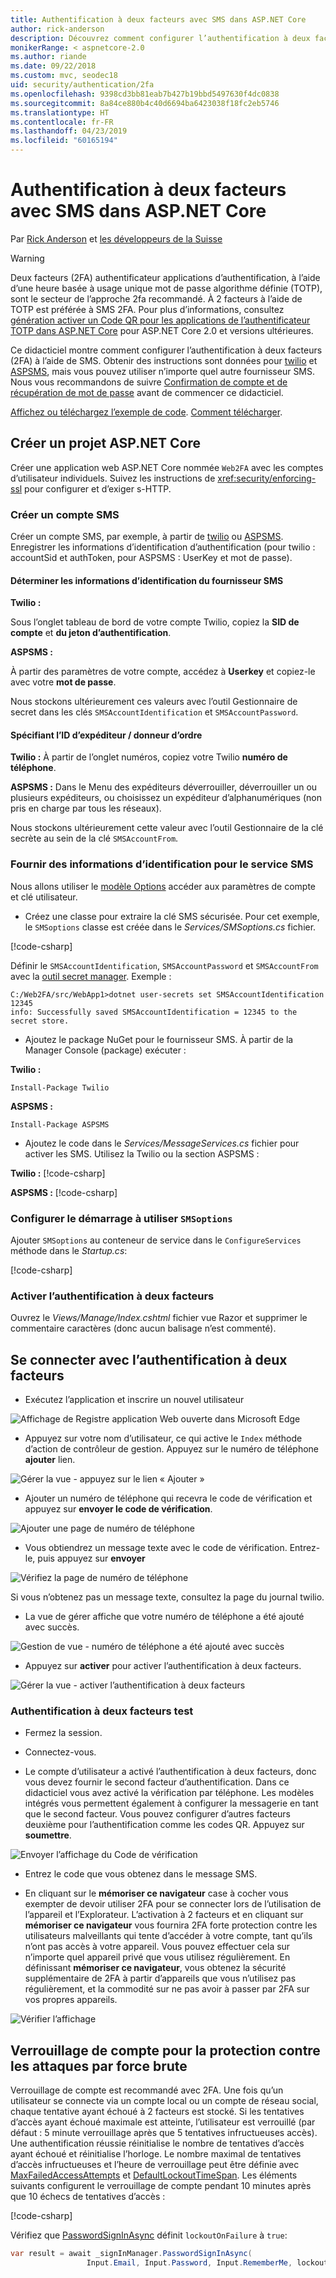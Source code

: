 ```yaml
---
title: Authentification à deux facteurs avec SMS dans ASP.NET Core
author: rick-anderson
description: Découvrez comment configurer l’authentification à deux facteurs (2FA) avec une application ASP.NET Core.
monikerRange: < aspnetcore-2.0
ms.author: riande
ms.date: 09/22/2018
ms.custom: mvc, seodec18
uid: security/authentication/2fa
ms.openlocfilehash: 9398cd3bb81eab7b427b19bbd5497630f4dc0838
ms.sourcegitcommit: 8a84ce880b4c40d6694ba6423038f18fc2eb5746
ms.translationtype: HT
ms.contentlocale: fr-FR
ms.lasthandoff: 04/23/2019
ms.locfileid: "60165194"
---
```

# <a name="two-factor-authentication-with-sms-in-aspnet-core"></a>Authentification à deux facteurs avec SMS dans ASP.NET Core

Par [Rick Anderson](https://twitter.com/RickAndMSFT) et [les développeurs de la Suisse](https://github.com/Swiss-Devs)

>[!WARNING]
> Deux facteurs (2FA) authentificateur applications d’authentification, à l’aide d’une heure basée à usage unique mot de passe algorithme définie (TOTP), sont le secteur de l’approche 2fa recommandé. À 2 facteurs à l’aide de TOTP est préférée à SMS 2FA. Pour plus d’informations, consultez [génération activer un Code QR pour les applications de l’authentificateur TOTP dans ASP.NET Core](xref:security/authentication/identity-enable-qrcodes) pour ASP.NET Core 2.0 et versions ultérieures.

Ce didacticiel montre comment configurer l’authentification à deux facteurs (2FA) à l’aide de SMS. Obtenir des instructions sont données pour [twilio](https://www.twilio.com/) et [ASPSMS](https://www.aspsms.com/asp.net/identity/core/testcredits/), mais vous pouvez utiliser n’importe quel autre fournisseur SMS. Nous vous recommandons de suivre [Confirmation de compte et de récupération de mot de passe](xref:security/authentication/accconfirm) avant de commencer ce didacticiel.

[Affichez ou téléchargez l’exemple de code](https://github.com/aspnet/Docs/tree/master/aspnetcore/security/authentication/2fa/sample/Web2FA). [Comment télécharger](xref:index#how-to-download-a-sample).

## <a name="create-a-new-aspnet-core-project"></a>Créer un projet ASP.NET Core

Créer une application web ASP.NET Core nommée `Web2FA` avec les comptes d’utilisateur individuels. Suivez les instructions de <xref:security/enforcing-ssl> pour configurer et d’exiger s-HTTP.

### <a name="create-an-sms-account"></a>Créer un compte SMS

Créer un compte SMS, par exemple, à partir de [twilio](https://www.twilio.com/) ou [ASPSMS](https://www.aspsms.com/asp.net/identity/core/testcredits/). Enregistrer les informations d’identification d’authentification (pour twilio : accountSid et authToken, pour ASPSMS : UserKey et mot de passe).

#### <a name="figuring-out-sms-provider-credentials"></a>Déterminer les informations d’identification du fournisseur SMS

**Twilio :**

Sous l’onglet tableau de bord de votre compte Twilio, copiez la **SID de compte** et **du jeton d’authentification**.

**ASPSMS :**

À partir des paramètres de votre compte, accédez à **Userkey** et copiez-le avec votre **mot de passe**.

Nous stockons ultérieurement ces valeurs avec l’outil Gestionnaire de secret dans les clés `SMSAccountIdentification` et `SMSAccountPassword`.

#### <a name="specifying-senderid--originator"></a>Spécifiant l’ID d’expéditeur / donneur d’ordre

**Twilio :** À partir de l’onglet numéros, copiez votre Twilio **numéro de téléphone**.

**ASPSMS :** Dans le Menu des expéditeurs déverrouiller, déverrouiller un ou plusieurs expéditeurs, ou choisissez un expéditeur d’alphanumériques (non pris en charge par tous les réseaux).

Nous stockons ultérieurement cette valeur avec l’outil Gestionnaire de la clé secrète au sein de la clé `SMSAccountFrom`.

### <a name="provide-credentials-for-the-sms-service"></a>Fournir des informations d’identification pour le service SMS

Nous allons utiliser le [modèle Options](xref:fundamentals/configuration/options) accéder aux paramètres de compte et clé utilisateur.

* Créez une classe pour extraire la clé SMS sécurisée. Pour cet exemple, le `SMSoptions` classe est créée dans le *Services/SMSoptions.cs* fichier.

[!code-csharp[](2fa/sample/Web2FA/Services/SMSoptions.cs)]

Définir le `SMSAccountIdentification`, `SMSAccountPassword` et `SMSAccountFrom` avec la [outil secret manager](xref:security/app-secrets). Exemple :

```none
C:/Web2FA/src/WebApp1>dotnet user-secrets set SMSAccountIdentification 12345
info: Successfully saved SMSAccountIdentification = 12345 to the secret store.
```

* Ajoutez le package NuGet pour le fournisseur SMS. À partir de la Manager Console (package) exécuter :

**Twilio :**

`Install-Package Twilio`

**ASPSMS :**

`Install-Package ASPSMS`

* Ajoutez le code dans le *Services/MessageServices.cs* fichier pour activer les SMS. Utilisez la Twilio ou la section ASPSMS :

**Twilio :** [!code-csharp[](2fa/sample/Web2FA/Services/MessageServices_twilio.cs)]

**ASPSMS :** [!code-csharp[](2fa/sample/Web2FA/Services/MessageServices_ASPSMS.cs)]

### <a name="configure-startup-to-use-smsoptions"></a>Configurer le démarrage à utiliser `SMSoptions`

Ajouter `SMSoptions` au conteneur de service dans le `ConfigureServices` méthode dans le *Startup.cs*:

[!code-csharp[](2fa/sample/Web2FA/Startup.cs?name=snippet1&highlight=4)]

### <a name="enable-two-factor-authentication"></a>Activer l’authentification à deux facteurs

Ouvrez le *Views/Manage/Index.cshtml* fichier vue Razor et supprimer le commentaire caractères (donc aucun balisage n’est commenté).

## <a name="log-in-with-two-factor-authentication"></a>Se connecter avec l’authentification à deux facteurs

* Exécutez l’application et inscrire un nouvel utilisateur

![Affichage de Registre application Web ouverte dans Microsoft Edge](2fa/_static/login2fa1.png)

* Appuyez sur votre nom d’utilisateur, ce qui active le `Index` méthode d’action de contrôleur de gestion. Appuyez sur le numéro de téléphone **ajouter** lien.

![Gérer la vue - appuyez sur le lien « Ajouter »](2fa/_static/login2fa2.png)

* Ajouter un numéro de téléphone qui recevra le code de vérification et appuyez sur **envoyer le code de vérification**.

![Ajouter une page de numéro de téléphone](2fa/_static/login2fa3.png)

* Vous obtiendrez un message texte avec le code de vérification. Entrez-le, puis appuyez sur **envoyer**

![Vérifiez la page de numéro de téléphone](2fa/_static/login2fa4.png)

Si vous n’obtenez pas un message texte, consultez la page du journal twilio.

* La vue de gérer affiche que votre numéro de téléphone a été ajouté avec succès.

![Gestion de vue - numéro de téléphone a été ajouté avec succès](2fa/_static/login2fa5.png)

* Appuyez sur **activer** pour activer l’authentification à deux facteurs.

![Gérer la vue - activer l’authentification à deux facteurs](2fa/_static/login2fa6.png)

### <a name="test-two-factor-authentication"></a>Authentification à deux facteurs test

* Fermez la session.

* Connectez-vous.

* Le compte d’utilisateur a activé l’authentification à deux facteurs, donc vous devez fournir le second facteur d’authentification. Dans ce didacticiel vous avez activé la vérification par téléphone. Les modèles intégrés vous permettent également à configurer la messagerie en tant que le second facteur. Vous pouvez configurer d’autres facteurs deuxième pour l’authentification comme les codes QR. Appuyez sur **soumettre**.

![Envoyer l’affichage du Code de vérification](2fa/_static/login2fa7.png)

* Entrez le code que vous obtenez dans le message SMS.

* En cliquant sur le **mémoriser ce navigateur** case à cocher vous exempter de devoir utiliser 2FA pour se connecter lors de l’utilisation de l’appareil et l’Explorateur. L’activation à 2 facteurs et en cliquant sur **mémoriser ce navigateur** vous fournira 2FA forte protection contre les utilisateurs malveillants qui tente d’accéder à votre compte, tant qu’ils n’ont pas accès à votre appareil. Vous pouvez effectuer cela sur n’importe quel appareil privé que vous utilisez régulièrement. En définissant **mémoriser ce navigateur**, vous obtenez la sécurité supplémentaire de 2FA à partir d’appareils que vous n’utilisez pas régulièrement, et la commodité sur ne pas avoir à passer par 2FA sur vos propres appareils.

![Vérifier l’affichage](2fa/_static/login2fa8.png)

## <a name="account-lockout-for-protecting-against-brute-force-attacks"></a>Verrouillage de compte pour la protection contre les attaques par force brute

Verrouillage de compte est recommandé avec 2FA. Une fois qu’un utilisateur se connecte via un compte local ou un compte de réseau social, chaque tentative ayant échoué à 2 facteurs est stocké. Si les tentatives d’accès ayant échoué maximale est atteinte, l’utilisateur est verrouillé (par défaut : 5 minute verrouillage après que 5 tentatives infructueuses accès). Une authentification réussie réinitialise le nombre de tentatives d’accès ayant échoué et réinitialise l’horloge. Le nombre maximal de tentatives d’accès infructueuses et l’heure de verrouillage peut être définie avec [MaxFailedAccessAttempts](/dotnet/api/microsoft.aspnetcore.identity.lockoutoptions.maxfailedaccessattempts) et [DefaultLockoutTimeSpan](/dotnet/api/microsoft.aspnetcore.identity.lockoutoptions.defaultlockouttimespan). Les éléments suivants configurent le verrouillage de compte pendant 10 minutes après que 10 échecs de tentatives d’accès :

[!code-csharp[](2fa/sample/Web2FA/Startup.cs?name=snippet2&highlight=13-17)]

Vérifiez que [PasswordSignInAsync](/dotnet/api/microsoft.aspnetcore.identity.signinmanager-1.passwordsigninasync) définit `lockoutOnFailure` à `true`:

```csharp
var result = await _signInManager.PasswordSignInAsync(
                 Input.Email, Input.Password, Input.RememberMe, lockoutOnFailure: true);
```
